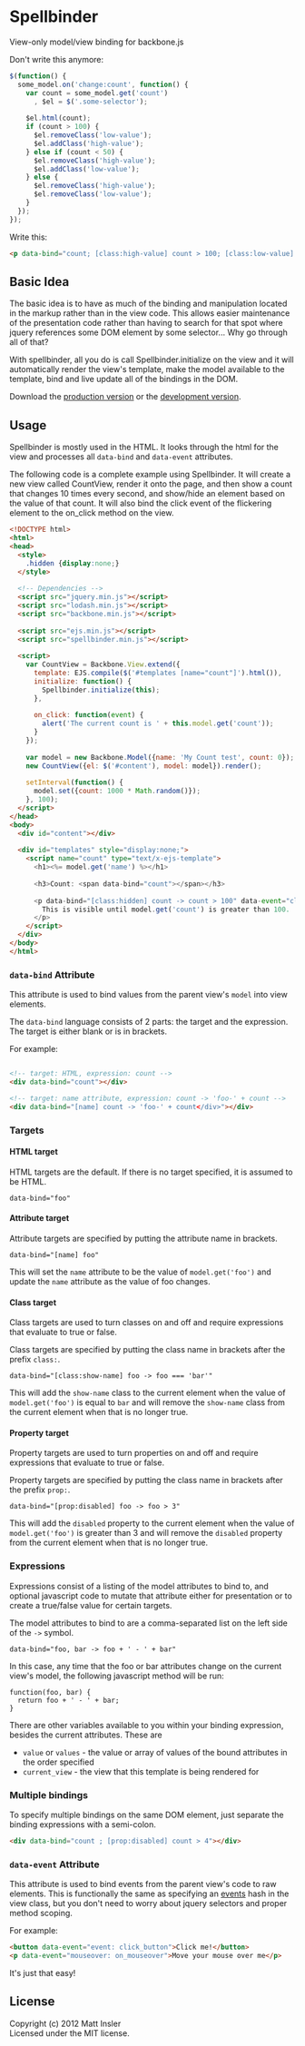 # Spellbinder

View-only model/view binding for backbone.js

Don't write this anymore:

```javascript
$(function() {
  some_model.on('change:count', function() {
    var count = some_model.get('count')
      , $el = $('.some-selector');
    
    $el.html(count);
    if (count > 100) {
      $el.removeClass('low-value');
      $el.addClass('high-value');
    } else if (count < 50) {
      $el.removeClass('high-value');
      $el.addClass('low-value');
    } else {
      $el.removeClass('high-value');
      $el.removeClass('low-value');
    }
  });
});
```

Write this:

```html
<p data-bind="count; [class:high-value] count > 100; [class:low-value] count < 50"></p>
```

## Basic Idea

The basic idea is to have as much of the binding and manipulation located in the markup rather than in the view code.
This allows easier maintenance of the presentation code rather than having to search for that spot where jquery references
some DOM element by some selector... Why go through all of that?

With spellbinder, all you do is call Spellbinder.initialize on the view and it will automatically render the view's template,
make the model available to the template, bind and live update all of the bindings in the DOM.

Download the [production version][min] or the [development version][max].

[min]: https://raw.github.com/mattinsler/spellbinder/master/dist/spellbinder.min.js
[max]: https://raw.github.com/mattinsler/spellbinder/master/dist/spellbinder.js

## Usage

Spellbinder is mostly used in the HTML. It looks through the html for the view and processes all `data-bind` and `data-event`
attributes.

The following code is a complete example using Spellbinder. It will create a new view called CountView, render it onto the
page, and then show a count that changes 10 times every second, and show/hide an element based on the value of that count.
It will also bind the click event of the flickering element to the on_click method on the view.

```html
<!DOCTYPE html>
<html>
<head>
  <style>
    .hidden {display:none;}
  </style>
  
  <!-- Dependencies -->
  <script src="jquery.min.js"></script>
  <script src="lodash.min.js"></script>
  <script src="backbone.min.js"></script>
  
  <script src="ejs.min.js"></script>
  <script src="spellbinder.min.js"></script>
  
  <script>
    var CountView = Backbone.View.extend({
      template: EJS.compile($('#templates [name="count"]').html()),
      initialize: function() {
        Spellbinder.initialize(this);
      },
      
      on_click: function(event) {
        alert('The current count is ' + this.model.get('count'));
      }
    });
  
    var model = new Backbone.Model({name: 'My Count test', count: 0});
    new CountView({el: $('#content'), model: model}).render();
    
    setInterval(function() {
      model.set({count: 1000 * Math.random()});
    }, 100);
  </script>
</head>
<body>
  <div id="content"></div>
  
  <div id="templates" style="display:none;">
    <script name="count" type="text/x-ejs-template">
      <h1><%= model.get('name') %></h1>
      
      <h3>Count: <span data-bind="count"></span></h3>
      
      <p data-bind="[class:hidden] count -> count > 100" data-event="click: on_click">
        This is visible until model.get('count') is greater than 100.
      </p>
    </script>
  </div>
</body>
</html>
```

### `data-bind` Attribute

This attribute is used to bind values from the parent view's `model` into view elements.

The `data-bind` language consists of 2 parts: the target and the expression. The target is either blank or is in brackets.

For example:

```html

<!-- target: HTML, expression: count -->
<div data-bind="count"></div>

<!-- target: name attribute, expression: count -> 'foo-' + count -->
<div data-bind="[name] count -> 'foo-' + count</div>"></div>

```

### Targets

#### HTML target

HTML targets are the default. If there is no target specified, it is assumed to be HTML.

    data-bind="foo"

#### Attribute target

Attribute targets are specified by putting the attribute name in brackets.

    data-bind="[name] foo"

This will set the `name` attribute to be the value of `model.get('foo')` and update the `name` attribute as the value of
foo changes.

#### Class target

Class targets are used to turn classes on and off and require expressions that evaluate to true or false.

Class targets are specified by putting the class name in brackets after the prefix `class:`.

    data-bind="[class:show-name] foo -> foo === 'bar'"

This will add the `show-name` class to the current element when the value of `model.get('foo')` is equal to `bar` and will 
remove the `show-name` class from the current element when that is no longer true.

#### Property target

Property targets are used to turn properties on and off and require expressions that evaluate to true or false.

Property targets are specified by putting the class name in brackets after the prefix `prop:`.

    data-bind="[prop:disabled] foo -> foo > 3"

This will add the `disabled` property to the current element when the value of `model.get('foo')` is greater than 3 and will
remove the `disabled` property from the current element when that is no longer true.

### Expressions

Expressions consist of a listing of the model attributes to bind to, and optional javascript code to mutate that attribute
either for presentation or to create a true/false value for certain targets.

The model attributes to bind to are a comma-separated list on the left side of the `->` symbol.

    data-bind="foo, bar -> foo + ' - ' + bar"

In this case, any time that the foo or bar attributes change on the current view's model, the following javascript method
will be run:

```
function(foo, bar) {
  return foo + ' - ' + bar;
}
```

There are other variables available to you within your binding expression, besides the current attributes. These are
- `value` or `values` - the value or array of values of the bound attributes in the order specified
- `current_view` - the view that this template is being rendered for

### Multiple bindings

To specify multiple bindings on the same DOM element, just separate the binding expressions with a semi-colon.

```html
<div data-bind="count ; [prop:disabled] count > 4"></div>
```

### `data-event` Attribute

This attribute is used to bind events from the parent view's code to raw elements. This is functionally the same as
specifying an [events](http://backbonejs.org/#View-delegateEvents) hash in the view class, but you don't need to worry about
jquery selectors and proper method scoping.

For example:

```html
<button data-event="event: click_button">Click me!</button>
<p data-event="mouseover: on_mouseover">Move your mouse over me</p>
```

It's just that easy!

## License
Copyright (c) 2012 Matt Insler  
Licensed under the MIT license.
